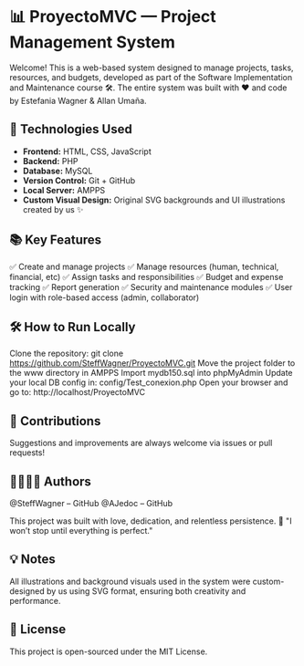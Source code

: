 # 📊 ProyectoMVC — Project Management System

Welcome! This is a web-based system designed to manage projects, tasks, resources, and budgets, developed as part of the Software Implementation and Maintenance course 🛠️.
The entire system was built with ❤️ and code by Estefania Wagner & Allan Umaña.

## 🚀 **Technologies Used**

- **Frontend:** HTML, CSS, JavaScript   
- **Backend:** PHP
- **Database:** MySQL
- **Version Control:** Git + GitHub
- **Local Server:** AMPPS
- **Custom Visual Design:** Original SVG backgrounds and UI illustrations created by us ✨
 
## 📚 **Key Features**

✅ Create and manage projects
✅ Manage resources (human, technical, financial, etc)
✅ Assign tasks and responsibilities
✅ Budget and expense tracking
✅ Report generation
✅ Security and maintenance modules
✅ User login with role-based access (admin, collaborator)


## 🛠️ **How to Run Locally**

Clone the repository:
git clone https://github.com/SteffWagner/ProyectoMVC.git
Move the project folder to the www directory in AMPPS
Import mydb150.sql into phpMyAdmin
Update your local DB config in:
config/Test_conexion.php
Open your browser and go to:
http://localhost/ProyectoMVC

## 🐙 **Contributions**

Suggestions and improvements are always welcome via issues or pull requests!


## 🧑🏻👩🏼 **Authors**

@SteffWagner – GitHub
@AJedoc – GitHub

This project was built with love, dedication, and relentless persistence.
🎯 "I won’t stop until everything is perfect."

## 💡 **Notes**

All illustrations and background visuals used in the system were custom-designed by us using SVG format, ensuring both creativity and performance.

## 📝 **License**

This project is open-sourced under the MIT License.
